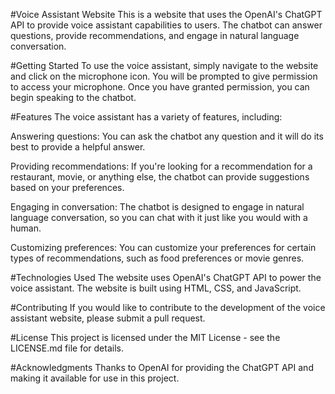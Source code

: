 #Voice Assistant Website
This is a website that uses the OpenAI's ChatGPT API to provide voice assistant capabilities to users. The chatbot can answer questions, provide recommendations, and engage in natural language conversation.

#Getting Started
To use the voice assistant, simply navigate to the website and click on the microphone icon. You will be prompted to give permission to access your microphone. Once you have granted permission, you can begin speaking to the chatbot.

#Features
The voice assistant has a variety of features, including:

Answering questions: You can ask the chatbot any question and it will do its best to provide a helpful answer.

Providing recommendations: If you're looking for a recommendation for a restaurant, movie, or anything else, the chatbot can provide suggestions based on your preferences.

Engaging in conversation: The chatbot is designed to engage in natural language conversation, so you can chat with it just like you would with a human.

Customizing preferences: You can customize your preferences for certain types of recommendations, such as food preferences or movie genres.

#Technologies Used
The website uses OpenAI's ChatGPT API to power the voice assistant. The website is built using HTML, CSS, and JavaScript.

#Contributing
If you would like to contribute to the development of the voice assistant website, please submit a pull request.

#License
This project is licensed under the MIT License - see the LICENSE.md file for details.

#Acknowledgments
Thanks to OpenAI for providing the ChatGPT API and making it available for use in this project.
